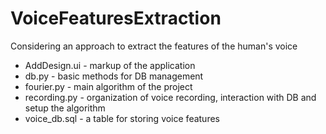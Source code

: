 # VoiceFeaturesExtraction
Considering an approach to extract the features of the human's voice

* AddDesign.ui - markup of the application
* db.py - basic methods for DB management
* fourier.py - main algorithm of the project
* recording.py - organization of voice recording, interaction with DB and setup the algorithm
* voice_db.sql - a table for storing voice features
